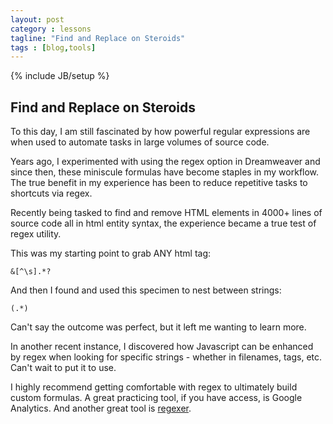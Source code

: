 ```yaml
---
layout: post
category : lessons
tagline: "Find and Replace on Steroids"
tags : [blog,tools]
---
```

{% include JB/setup %}

## Find and Replace on Steroids

To this day, I am still fascinated by how powerful regular expressions are when used to automate tasks in large volumes of source code.

Years ago, I experimented with using the regex option in Dreamweaver and since then, these miniscule formulas have become staples in my workflow. The true benefit in my experience has been to reduce repetitive tasks to shortcuts via regex.

Recently being tasked to find and remove HTML elements in 4000+ lines of source code all in html entity syntax, the experience became a true test of regex utility.

This was my starting point to grab ANY html tag:

    &[^\s].*?
    
And then I found and used this specimen to nest between strings:
    
    (.*)

Can't say the outcome was perfect, but it left me wanting to learn more.

In another recent instance, I discovered how Javascript can be enhanced by regex when looking for specific strings - whether in filenames, tags, etc. Can't wait to put it to use.

I highly recommend getting comfortable with regex to ultimately build custom formulas. A great practicing tool, if you have access, is Google Analytics. And another great tool is [regexer](http://www.regexr.com).